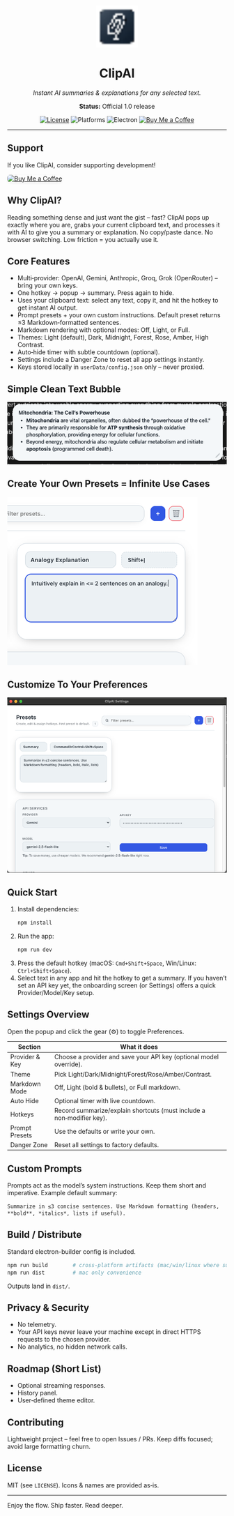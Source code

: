 <div align="center">
  <img src="icons/icon.png" width="96" alt="ClipAI icon" /><br/>
  <h1>ClipAI</h1>
  <p><em>Instant AI summaries & explanations for any selected text.</em></p>
  <strong>Status:</strong> Official 1.0 release
	<br/>
	<!-- Badges -->
	<p>
		<a href="LICENSE"><img alt="License" src="https://img.shields.io/badge/License-MIT-green.svg"></a>
		<img alt="Platforms" src="https://img.shields.io/badge/platform-macOS%20|%20Windows%20|%20Linux-informational">
		<img alt="Electron" src="https://img.shields.io/badge/electron-29.x-47848F?logo=electron&logoColor=white">
		<a href="https://buymeacoffee.com/eightl" target="_blank"><img src="https://img.shields.io/badge/Buy%20Me%20a%20Coffee-support-yellow?logo=buy-me-a-coffee&style=flat" alt="Buy Me a Coffee"></a>
	</p>
</div>

---

## Support

If you like ClipAI, consider supporting development!

<a href="https://buymeacoffee.com/eightl" target="_blank">
	<img src="https://cdn.buymeacoffee.com/buttons/v2/default-yellow.png" alt="Buy Me a Coffee" height="40" style="border-radius:6px;box-shadow:0 2px 8px -4px #0003;" />
</a>

## Why ClipAI?
Reading something dense and just want the gist – fast? ClipAI pops up exactly where you are, grabs your current clipboard text, and processes it with AI to give you a summary or explanation. No copy/paste dance. No browser switching. Low friction = you actually use it.

## Core Features
* Multi‑provider: OpenAI, Gemini, Anthropic, Groq, Grok (OpenRouter) – bring your own keys.
* One hotkey -> popup -> summary. Press again to hide.
* Uses your clipboard text: select any text, copy it, and hit the hotkey to get instant AI output.
* Prompt presets + your own custom instructions. Default preset returns ≤3 Markdown‑formatted sentences.
* Markdown rendering with optional modes: Off, Light, or Full.
* Themes: Light (default), Dark, Midnight, Forest, Rose, Amber, High Contrast.
* Auto‑hide timer with subtle countdown (optional).
* Settings include a Danger Zone to reset all app settings instantly.
* Keys stored locally in `userData/config.json` only – never proxied.

## Simple Clean Text Bubble
![bubble](images/ClipAIBubble.png)

## Create Your Own Presets = Infinite Use Cases
![prompt](images/ClipAISettings2.png)

## Customize To Your Preferences
![settings](images/ClipAISettings1.png)

## Quick Start
1. Install dependencies:
	```bash
	npm install
	```
2. Run the app:
	```bash
	npm run dev
	```
3. Press the default hotkey (macOS: `Cmd+Shift+Space`, Win/Linux: `Ctrl+Shift+Space`).
4. Select text in any app and hit the hotkey to get a summary. If you haven’t set an API key yet, the onboarding screen (or Settings) offers a quick Provider/Model/Key setup.

## Settings Overview
Open the popup and click the gear (⚙) to toggle Preferences.

Section | What it does
------- | -------------
Provider & Key | Choose a provider and save your API key (optional model override).
Theme | Pick Light/Dark/Midnight/Forest/Rose/Amber/Contrast.
Markdown Mode | Off, Light (bold & bullets), or Full markdown.
Auto Hide | Optional timer with live countdown.
Hotkeys | Record summarize/explain shortcuts (must include a non‑modifier key).
Prompt Presets | Use the defaults or write your own.
Danger Zone | Reset all settings to factory defaults.

## Custom Prompts
Prompts act as the model’s system instructions. Keep them short and imperative. Example default summary:
```
Summarize in ≤3 concise sentences. Use Markdown formatting (headers, **bold**, *italics*, lists if useful).
```

## Build / Distribute
Standard electron-builder config is included.
```bash
npm run build        # cross‑platform artifacts (mac/win/linux where supported)
npm run dist         # mac only convenience
```
Outputs land in `dist/`.

## Privacy & Security
* No telemetry.
* Your API keys never leave your machine except in direct HTTPS requests to the chosen provider.
* No analytics, no hidden network calls.

## Roadmap (Short List)
* Optional streaming responses.
* History panel.
* User‑defined theme editor.

## Contributing
Lightweight project – feel free to open Issues / PRs. Keep diffs focused; avoid large formatting churn.

## License
MIT (see `LICENSE`). Icons & names are provided as‑is.

---
Enjoy the flow. Ship faster. Read deeper.
